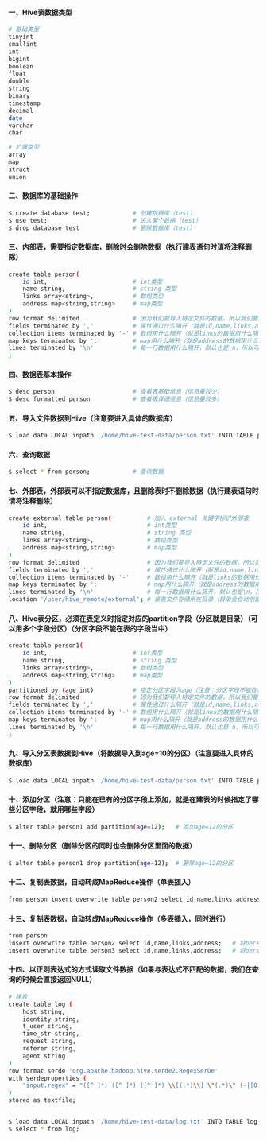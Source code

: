 #### 一、Hive表数据类型
```bash
# 基础类型
tinyint
smallint
int
bigint
boolean
float
double
string
binary
timestamp
decimal
date
varchar
char

# 扩展类型  
array
map
struct
union
```

#### 二、数据库的基础操作
```bash
$ create database test;            # 创建数据库（test）
$ use test;                        # 进入某个数据（test）
$ drop database test               # 删除数据库（test）
```

#### 三、内部表，需要指定数据库，删除时会删除数据（执行建表语句时请将注释删除）
```bash
create table person(
    id int,                        # int类型
    name string,                   # string 类型
    links array<string>,           # 数组类型
    address map<string,string>     # map类型
)
row format delimited               # 因为我们要导入特定文件的数据，所以我们要定义格式规则，用来匹配解析文件数据，用于导入数据（具体规则如下，数据文件为：person.txt）
fields terminated by ','           # 属性通过什么隔开（就是id,name,links,address字段的数据用什么隔开）
collection items terminated by '-' # 数组用什么隔开（就是links的数据用什么隔开）
map keys terminated by ':'         # map用什么隔开（就是address的数据用什么隔开）
lines terminated by '\n'           # 每一行数据用什么隔开，默认也是\n，所以可以不写
;
```

#### 四、数据表基本操作
```bash
$ desc person                      # 查看表基础信息（信息量较少）
$ desc formatted person            # 查看表详细信息（信息量较多）
```

#### 五、导入文件数据到Hive（注意要进入具体的数据库）
```bash
$ load data LOCAL inpath '/home/hive-test-data/person.txt' INTO TABLE person;   # LOCAL 表示本地文件
```

#### 六、查询数据

```bash
$ select * from person;            # 查询数据
```

#### 七、外部表，外部表可以不指定数据库，且删除表时不删除数据（执行建表语句时请将注释删除）
```bash
create external table person(          # 加入 external 关键字标识外部表
    id int,                            # int类型
    name string,                       # string 类型
    links array<string>,               # 数组类型
    address map<string,string>         # map类型
)
row format delimited                   # 因为我们要导入特定文件的数据，所以我们要定义格式规则，用来匹配解析文件数据，用于导入数据（具体规则如下，数据文件为：person.txt）
fields terminated by ','               # 属性通过什么隔开（就是id,name,links,address字段的数据用什么隔开）
collection items terminated by '-'     # 数组用什么隔开（就是links的数据用什么隔开）
map keys terminated by ':'             # map用什么隔开（就是address的数据用什么隔开）
lines terminated by '\n'               # 每一行数据用什么隔开，默认也是\n，所以可以不写
location '/user/hive_remote/external'; # 该表文件存储所在目录（目录会自动创建）
```

#### 八、Hive表分区，必须在表定义时指定对应的partition字段（分区就是目录）（可以用多个字段分区）（分区字段不能在表的字段当中）
```bash
create table person1(
    id int,                        # int类型
    name string,                   # string 类型
    links array<string>,           # 数组类型
    address map<string,string>     # map类型
)
partitioned by (age int)           # 指定分区字段为age（注意：分区字段不能在表的字段当中）
row format delimited               # 因为我们要导入特定文件的数据，所以我们要定义格式规则，用来匹配解析文件数据，用于导入数据（具体规则如下，数据文件为：person.txt）
fields terminated by ','           # 属性通过什么隔开（就是id,name,links,address字段的数据用什么隔开）
collection items terminated by '-' # 数组用什么隔开（就是links的数据用什么隔开）
map keys terminated by ':'         # map用什么隔开（就是address的数据用什么隔开）
lines terminated by '\n'           # 每一行数据用什么隔开，默认也是\n，所以可以不写
;
```

#### 九、导入分区表数据到Hive（将数据导入到age=10的分区）（注意要进入具体的数据库）
```bash
$ load data LOCAL inpath '/home/hive-test-data/person.txt' INTO TABLE person1 partition (age =10);   # LOCAL 表示本地文件
```

#### 十、添加分区（注意：只能在已有的分区字段上添加，就是在建表的时候指定了哪些分区字段，就用哪些字段）
```bash
$ alter table person1 add partition(age=12);   # 添加age=12的分区
```

#### 十一、删除分区（删除分区的同时也会删除分区里面的数据）
```bash
$ alter table person1 drop partition(age=12);  # 删除age=12的分区
```

#### 十二、复制表数据，自动转成MapReduce操作（单表插入）
```bash
from person insert overwrite table person2 select id,name,links,address;   # 将person表id,name,links,address字段的数据全部插入到person2表
```

#### 十三、复制表数据，自动转成MapReduce操作（多表插入，同时进行）
```bash
from person 
insert overwrite table person2 select id,name,links,address;   # 将person表id,name,links,address字段的数据全部插入到person2表
insert overwrite table person3 select id,name,links,address;   # 将person表id,name,links,address字段的数据全部插入到person3表
```

#### 十四、以正则表达式的方式读取文件数据（如果与表达式不匹配的数据，我们在查询的时候会直接返回NULL）
```bash
# 建表
create table log (
    host string,
    identity string,
    t_user string,
    time_str string,
    request string,
    referer string,
    agent string
)
row format serde 'org.apache.hadoop.hive.serde2.RegexSerDe'
with serdeproperties (
    "input.regex" = "([^ ]*) ([^ ]*) ([^ ]*) \\[(.*)\\] \"(.*)\" (-|[0-9]*) (-|[0-9]*)"
)
stored as textfile;


$ load data LOCAL inpath '/home/hive-test-data/log.txt' INTO TABLE log;   # 导入数据
$ select * from log;                                                      # 查询数据

```
